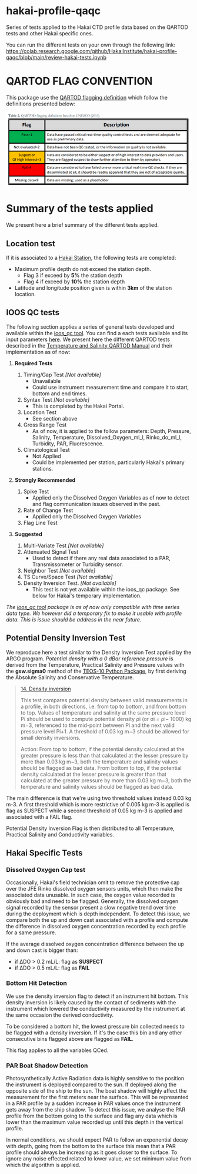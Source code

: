 # hakai-profile-qaqc
Series of tests applied to the Hakai CTD profile data based on the QARTOD tests and other Hakai specific ones.  

You can run the different tests on your own through the following link:
https://colab.research.google.com/github/HakaiInstitute/hakai-profile-qaqc/blob/main/review-hakai-tests.ipynb

# QARTOD FLAG CONVENTION
This package use the [QARTOD flagging definition](https://cdn.ioos.noaa.gov/media/2020/07/QARTOD-Data-Flags-Manual_version1.2final.pdf)
which follow the definitions presented below: 

![Alt text](QARTOD_Flag_Convetion_Table.png?raw=true "QARTOD Flag Convention")

# Summary of the tests applied
We present here a brief summary of the different tests applied. 

## Location test
If it is associated to a [Hakai Station](https://hakai.maps.arcgis.com/apps/webappviewer/index.html?id=38e1b1da8d16466bbe5d7c7a713d2678), 
the following tests are completed:
* Maximum profile depth do not exceed the station depth. 
    * Flag 3 if exceed by **5%** the station depth
    * Flag 4 if exceed by **10%** the station depth 
* Latitude and longitude position given is within **3km** of the station location.

## IOOS QC tests
The following section applies a series of general tests developed and available
within the [ioos_qc tool](https://github.com/ioos/ioos_qc). You can find a each tests available and its input parameters [here](https://ioos.github.io/ioos_qc/api/ioos_qc.html#submodules).
We present here the different QARTOD tests described in the [Temperature and Salinity QARTOD Manual](https://cdn.ioos.noaa.gov/media/2017/12/qartod_temperature_salinity_manual.pdf) 
and their implementation as of now:

1. **Required Tests**
    1. Timing/Gap Test *[Not available]*
        * Unavailable
        * Could use instrument measurement time and compare it to start, bottom and end times. 
    1. Syntax Test *[Not available]*
        * This is completed by the Hakai Portal.
    1. Location Test
        * See section above
    1. Gross Range Test
        * As of now, it is applied to the follow parameters: Depth, Pressure, Salinity, Temperature, Dissolved_Oxygen_ml_l, Rinko_do_ml_l, Turbidity, PAR, Fluorescence.
    1. Climatological Test
        * Not Applied 
        * Could be implemented per station, particularly Hakai's primary stations.
        
1. **Strongly Recommended**
    1. Spike Test
        * Applied only the Dissolved Oxygen Variables as of now to detect and flag communication issues observed in the past.
    1. Rate of Change Test
        * Applied only the Dissolved Oxygen Variables
    1. Flag Line Test

1. **Suggested**
    1. Multi-Variate Test *[Not available]*
    1. Attenuated Signal Test
        * Used to detect if there any real data associated to a PAR, Transmissometer or Turbidity sensor.
    1. Neighbor Test *[Not available]*
    1. TS Curve/Space Test *[Not available]*
    1. Density Inversion Test. *[Not available]*
        * This test is not yet available within the ioos_qc package. See below for Hakai's temporary implementation.

*The [ioos_qc tool](https://github.com/ioos/ioos_qc) package is as of now only compatible with time series data type.
We however did a temporary fix to make it usable with profile data. This is issue should be address in the near future.*

## Potential Density Inversion Test
We reproduce here a test similar to the Density Inversion Test applied by the ARGO program. 
*Potential density with a 0 dBar reference pressure* is derived from the Temperature, Practical Salinity and Pressure values 
with the **gsw.sigma0** method of the [TEOS-10 Python Package](https://github.com/TEOS-10/GSW-Python),
by first deriving the Absolute Salinity and Conservative Temperature. 

> [14. Density inversion](https://archimer.ifremer.fr/doc/00228/33951/32470.pdf)
>
>This test compares potential density between valid measurements in a profile, in both directions, i.e. 
>from top to bottom, and from bottom to top. Values of temperature and salinity at the same pressure level Pi
> should be used to compute potential density ρi (or σi = ρi− 1000) kg m−3, referenced to the mid-point between Pi
> and the next valid pressure level Pi+1. A threshold of 0.03 kg m−3 should be allowed for small density inversions.
>
> Action: From top to bottom, if the potential density calculated at the greater pressure is less than that 
>calculated at the lesser pressure by more than 0.03 kg m−3, both the temperature and salinity values should 
>be flagged as bad data. From bottom to top, if the potential density calculated at the lesser pressure is greater
> than that calculated at the greater pressure by more than 0.03 kg m−3, both the temperature and salinity 
>values should be flagged as bad data.

The main difference is that we're using two threshold values instead 0.03 kg m-3. A first threshold which is more 
restrictive of 0.005 kg m-3 is applied is flag as SUSPECT while a second threshold of 0.05 kg m-3 is applied and associated with a 
FAIL flag.    

Potential Density Inversion Flag is then distributed to all Temperature, Practical Salinity and Conductivity variables.

## Hakai Specific Tests
### Dissolved Oxygen Cap test
Occasionally, Hakai's field technician omit to remove the protective cap over the JFE Rinko 
dissolved oxygen sensors units, which then make the associated data unusable. In such case, the oxygen value recorded is
obviously bad and need to be flagged.  Generally, the dissolved oxygen signal recorded by the sensor present a slow
negative trend over time during the deployment which is depth independent. 
To detect this issue, we compare both the up and down cast associated with a 
profile and compute the difference in dissolved oxygen concentration recorded by each profile for a same pressure. 

If the average dissolved oxygen concentration difference between the up and down cast is bigger than:
* if &Delta;DO > 0.2 mL/L: flag as **SUSPECT** 
* if &Delta;DO > 0.5 mL/L: flag as **FAIL**  
  
### Bottom Hit Detection
We use the density inversion flag to detect if an instrument hit bottom. This density inversion is likely caused by
the contact of sediments with the instrument which lowered the conductivity measured by the instrument at the same 
occasion the derived conductivity.

To be considered a bottom hit, the lowest pressure bin collected needs to be flagged with a density inversion. 
If it's the case this bin and any other consecutive bins flagged above are flagged as **FAIL**. 

This flag applies to all the variables QCed.
### PAR Boat Shadow Detection
Photosynthetically Active Radiation data is highly sensitive to the position the instrument is deployed compared to the sun. 
If deployed along the opposite side of the ship to the sun. The boat shadow will highly affect the measurement for the 
first meters near the surface. This will be represented in a PAR profile by a sudden increase in PAR values once the 
instrument gets away from the ship shadow. To detect this issue, we analyse the PAR profile from the bottom going to 
the surface and flag any data which is lower than the maximum value recorded up until this depth in the vertical profile. 

In normal conditions, we should expect PAR to follow an exponential decay with depth, going from the bottom to the surface 
this mean that a PAR profile should always be increasing as it goes closer to the surface. 
To ignore any noise effected related to lower value, we set minimum value from which the algorithm is applied. 

